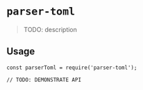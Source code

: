 # `parser-toml`

> TODO: description

## Usage

```
const parserToml = require('parser-toml');

// TODO: DEMONSTRATE API
```

